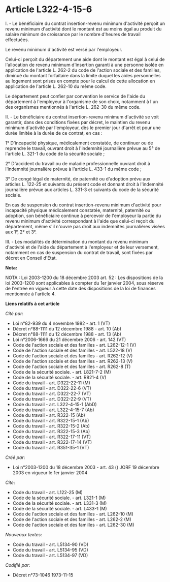 # Article L322-4-15-6

I. - Le bénéficiaire du contrat insertion-revenu minimum d'activité perçoit un revenu minimum d'activité dont le montant est
au moins égal au produit du salaire minimum de croissance par le nombre d'heures de travail effectuées.

Le revenu minimum d'activité est versé par l'employeur.

Celui-ci perçoit du département une aide dont le montant est égal à celui de l'allocation de revenu minimum d'insertion
garanti à une personne isolée en application de l'article L. 262-2 du code de l'action sociale et des familles, diminué du
montant forfaitaire dans la limite duquel les aides personnelles au logement sont prises en compte pour le calcul de cette
allocation en application de l'article L. 262-10 du même code.

Le département peut confier par convention le service de l'aide du département à l'employeur à l'organisme de son choix,
notamment à l'un des organismes mentionnés à l'article L. 262-30 du même code.

II. - Le bénéficiaire du contrat insertion-revenu minimum d'activité se voit garantir, dans des conditions fixées par décret,
le maintien du revenu minimum d'activité par l'employeur, dès le premier jour d'arrêt et pour une durée limitée à la durée de
ce contrat, en cas :

1° D'incapacité physique, médicalement constatée, de continuer ou de reprendre le travail, ouvrant droit à l'indemnité
journalière prévue au 5° de l'article L. 321-1 du code de la sécurité sociale ;

2° D'accident du travail ou de maladie professionnelle ouvrant droit à l'indemnité journalière prévue à l'article L. 433-1 du
même code ;

3° De congé légal de maternité, de paternité ou d'adoption prévu aux articles L. 122-25 et suivants du présent code et
donnant droit à l'indemnité journalière prévue aux articles L. 331-3 et suivants du code de la sécurité sociale.

En cas de suspension du contrat insertion-revenu minimum d'activité pour incapacité physique médicalement constatée,
maternité, paternité ou adoption, son bénéficiaire continue à percevoir de l'employeur la partie du revenu minimum d'activité
correspondant à l'aide que celui-ci reçoit du département, même s'il n'ouvre pas droit aux indemnités journalières visées aux
1°, 2° et 3°.

III. - Les modalités de détermination du montant du revenu minimum d'activité et de l'aide du département à l'employeur et de
leur versement, notamment en cas de suspension du contrat de travail, sont fixées par décret en Conseil d'Etat.

**Nota:**

NOTA : Loi 2003-1200 du 18 décembre 2003 art. 52 : Les dispositions de la loi 2003-1200 sont applicables à compter du 1er
janvier 2004, sous réserve de l'entrée en vigueur à cette date des dispositions de la loi de finances mentionnée à l'article
4.

**Liens relatifs à cet article**

_Cité par_:

  - Loi n°82-939 du 4 novembre 1982 - art. 1 (VT)
  - Décret n°88-1111 du 12 décembre 1988 - art. 10 (Ab)
  - Décret n°88-1111 du 12 décembre 1988 - art. 13 (Ab)
  - Loi n°2006-1666 du 21 décembre 2006 - art. 142 (VT)
  - Code de l'action sociale et des familles - art. L262-12-1 (V)
  - Code de l'action sociale et des familles - art. L522-18 (V)
  - Code de l'action sociale et des familles - art. R262-12 (V)
  - Code de l'action sociale et des familles - art. R262-13 (V)
  - Code de l'action sociale et des familles - art. R262-8 (T)
  - Code de la sécurité sociale. - art. L821-7-2 (M)
  - Code de la sécurité sociale. - art. R821-4 (V)
  - Code du travail - art. D322-22-11 (M)
  - Code du travail - art. D322-22-6 (VT)
  - Code du travail - art. D322-22-7 (VT)
  - Code du travail - art. D322-22-9 (VT)
  - Code du travail - art. L322-4-15-1 (AbD)
  - Code du travail - art. L322-4-15-7 (Ab)
  - Code du travail - art. R322-15 (Ab)
  - Code du travail - art. R322-15-1 (Ab)
  - Code du travail - art. R322-15-2 (Ab)
  - Code du travail - art. R322-15-3 (Ab)
  - Code du travail - art. R322-17-11 (VT)
  - Code du travail - art. R322-17-14 (VT)
  - Code du travail - art. R351-35-1 (VT)

_Créé par_:

  - Loi n°2003-1200 du 18 décembre 2003 - art. 43 () JORF 19 décembre 2003 en vigueur le 1er janvier 2004

_Cite_:

  - Code du travail - art. L122-25 (M)
  - Code de la sécurité sociale. - art. L321-1 (M)
  - Code de la sécurité sociale. - art. L331-3 (M)
  - Code de la sécurité sociale. - art. L433-1 (M)
  - Code de l'action sociale et des familles - art. L262-10 (M)
  - Code de l'action sociale et des familles - art. L262-2 (M)
  - Code de l'action sociale et des familles - art. L262-30 (M)

_Nouveaux textes_:

  - Code du travail - art. L5134-90 (VD)
  - Code du travail - art. L5134-95 (VD)
  - Code du travail - art. L5134-97 (VD)

_Codifié par_:

  - Décret n°73-1046 1973-11-15

